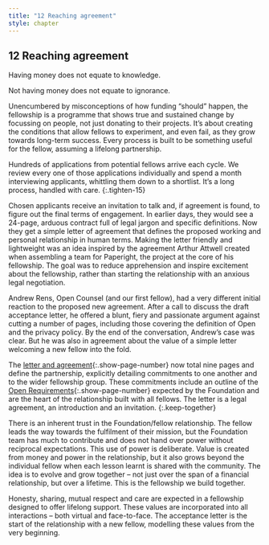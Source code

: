 ```yaml
---
title: "12 Reaching agreement"
style: chapter
---
```


## **12** Reaching agreement

Having money does not equate to knowledge.

Not having money does not equate to ignorance.

Unencumbered by misconceptions of how funding “should” happen, the fellowship is a programme that shows true and sustained change by focussing on people, not just donating to their projects. It’s about creating the conditions that allow fellows to experiment, and even fail, as they grow towards long-term success. Every process is built to be something useful for the fellow, assuming a lifelong partnership.

Hundreds of applications from potential fellows arrive each cycle. We review every one of those applications individually and spend a month interviewing applicants, whittling them down to a shortlist. It’s a long process, handled with care.
{:.tighten-15}

Chosen applicants receive an invitation to talk and, if agreement is found, to figure out the final terms of engagement. In earlier days, they would see a 24-page, arduous contract full of legal jargon and specific definitions. Now they get a simple letter of agreement that defines the proposed working and personal relationship in human terms. Making the letter friendly and lightweight was an idea inspired by the agreement Arthur Attwell created when assembling a team for Paperight, the project at the core of his fellowship. The goal was to reduce apprehension and inspire excitement about the fellowship, rather than starting the relationship with an anxious legal negotiation.

Andrew Rens, Open Counsel (and our first fellow), had a very different initial reaction to the proposed new agreement. After a call to discuss the draft acceptance letter, he offered a blunt, fiery and passionate argument against cutting a number of pages, including those covering the definition of Open and the privacy policy. By the end of the conversation, Andrew’s case was clear. But he was also in agreement about the value of a simple letter welcoming a new fellow into the fold.

The [letter and agreement](50-03-appendix-agreement-letter.html#ii-the-agreement-letter){:.show-page-number} now total nine pages and define the partnership, explicitly detailing commitments to one another and to the wider fellowship group. These commitments include an outline of the [Open Requirements](50-04-appendix-open-requirements.html#iii-open-requirements){:.show-page-number} expected by the Foundation and are the heart of the relationship built with all fellows. The letter is a legal agreement, an introduction and an invitation.
{:.keep-together}

There is an inherent trust in the Foundation/fellow relationship. The fellow leads the way towards the fulfilment of their mission, but the Foundation team has much to contribute and does not hand over power without reciprocal expectations. This use of power is deliberate. Value is created from money and power in the relationship, but it also grows beyond the individual fellow when each lesson learnt is shared with the community. The idea is to evolve and grow together – not just over the span of a financial relationship, but over a lifetime. This is the fellowship we build together.

Honesty, sharing, mutual respect and care are expected in a fellowship designed to offer lifelong support. These values are incorporated into all interactions – both virtual and face-to-face. The acceptance letter is the start of the relationship with a new fellow, modelling these values from the very beginning.
